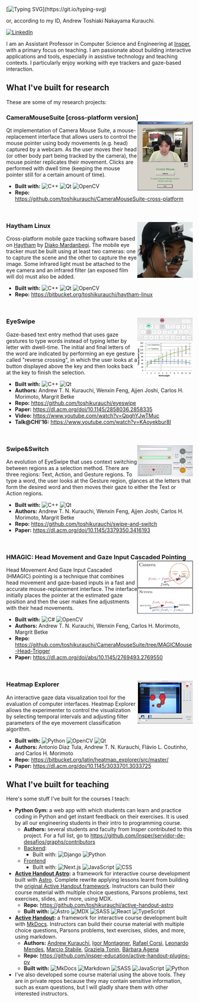 [![Typing SVG](https://readme-typing-svg.demolab.com?font=Fira+Code&weight=700&size=30&duration=2000&pause=1000&color=239FFF&vCenter=true&repeat=false&random=false&width=435&lines=Hi%2C+I'm+Toshi!)](https://git.io/typing-svg)

or, according to my ID, Andrew Toshiaki Nakayama Kurauchi.

[![LinkedIn](https://img.shields.io/badge/linkedin-%230077B5.svg?style=for-the-badge&logo=linkedin&logoColor=white)](https://www.linkedin.com/in/andrew-kurauchi-a8499115/)

I am an Assistant Professor in Computer Science and Engineering at [Insper](https://www.insper.edu.br/en/), with a primary focus on teaching. I am passionate about building interactive applications and tools, especially in assistive technology and teaching contexts. I particularly enjoy working with eye trackers and gaze-based interaction.

## What I've built for research

These are some of my research projects:

### CameraMouseSuite [cross-platform version] <img src="./img/cameramouse.png" align="right" width="150"> 

Qt implementation of Camera Mouse Suite, a mouse-replacement interface that allows users to control the mouse pointer using body movements (e.g. head) captured by a webcam. As the user moves their head (or other body part being tracked by the camera), the mouse pointer replicates their movement. Clicks are performed with dwell time (keeping the mouse pointer still for a certain amount of time).

- **Built with:** ![C++](https://img.shields.io/badge/C++-00599C?logo=cplusplus) ![Qt](https://img.shields.io/badge/Qt-41CD52?logo=qt&logoColor=white) ![OpenCV](https://img.shields.io/badge/OpenCV-5C3EE8?logo=opencv&logoColor=white)
- **Repo:** https://github.com/toshikurauchi/CameraMouseSuite-cross-platform

<br clear="both"/>

### Haytham Linux <img src="./img/haytham.jpg" align="right" width="150">

Cross-platform mobile gaze tracking software based on [Haytham](http://www.dmardanbegi.com/software.html) by [Diako Mardanbegi](http://www.dmardanbegi.com/). The mobile eye tracker must be built using at least two cameras: one to capture the scene and the other to capture the eye image. Some infrared light must be attached to the eye camera and an infrared filter (an exposed film will do) must also be added.
  
- **Built with:** ![C++](https://img.shields.io/badge/C++-00599C?logo=cplusplus) ![Qt](https://img.shields.io/badge/Qt-41CD52?logo=qt&logoColor=white) ![OpenCV](https://img.shields.io/badge/OpenCV-5C3EE8?logo=opencv&logoColor=white)
- **Repo:** https://bitbucket.org/toshikurauchi/haytham-linux

<br clear="both"/>

### EyeSwipe <img src="./img/eyeswipe-cpm.png" align="right" width="150">

Gaze-based text entry method that uses gaze gestures to type words instead of typing letter by letter with dwell-time. The initial and final letters of the word are indicated by performing an eye gesture called "reverse crossing", in which the user looks at a button displayed above the key and then looks back at the key to finish the selection.
  
- **Built with:** ![C++](https://img.shields.io/badge/C++-00599C?logo=cplusplus) ![Qt](https://img.shields.io/badge/Qt-41CD52?logo=qt&logoColor=white)
- **Authors:** Andrew T. N. Kurauchi, Wenxin Feng, Ajjen Joshi, Carlos H. Morimoto, Margrit Betke
- **Repo:** https://github.com/toshikurauchi/eyeswipe
- **Paper:** https://dl.acm.org/doi/10.1145/2858036.2858335
- **Video:** https://www.youtube.com/watch?v=QpghYJwTMuc
- **Talk@CHI'16:** https://www.youtube.com/watch?v=KAoyekbur8I

<br clear="both"/>

### Swipe&Switch <img src="./img/swipe-switch.jpg" align="right" width="150">

An evolution of EyeSwipe that uses context switching between regions as a selection method. There are three regions: Text, Action, and Gesture regions. To type a word, the user looks at the Gesture region, glances at the letters that form the desired word and then moves their gaze to either the Text or Action regions.

- **Built with:** ![C++](https://img.shields.io/badge/C++-00599C?logo=cplusplus) ![Qt](https://img.shields.io/badge/Qt-41CD52?logo=qt&logoColor=white)
- **Authors:** Andrew T. N. Kurauchi, Wenxin Feng, Ajjen Joshi, Carlos H. Morimoto, Margrit Betke
- **Repo:** https://github.com/toshikurauchi/swipe-and-switch
- **Paper:** https://dl.acm.org/doi/10.1145/3379350.3416193

<br clear="both"/>

### HMAGIC: Head Movement and Gaze Input Cascaded Pointing <img src="./img/hmagic.png" align="right" width="150">

Head Movement And Gaze Input Cascaded (HMAGIC) pointing is a technique that combines head movement and gaze-based inputs in a fast and accurate mouse-replacement interface. The interface initially places the pointer at the estimated gaze position and then the user makes fine adjustments with their head movements. 

- **Built with:** ![C#](https://img.shields.io/badge/C%23-512BD4?logo=csharp) ![OpenCV](https://img.shields.io/badge/OpenCV-5C3EE8?logo=opencv&logoColor=white)
- **Authors:** Andrew T. N. Kurauchi, Wenxin Feng, Carlos H. Morimoto, Margrit Betke
- **Repo:** https://github.com/toshikurauchi/CameraMouseSuite/tree/MAGICMouse-Head-Trigger
- **Paper:** https://dl.acm.org/doi/abs/10.1145/2769493.2769550

<br clear="both"/>

### Heatmap Explorer <img src="./img/heatmap-explorer.png" align="right" width="150">

An interactive gaze data visualization tool for the evaluation of computer interfaces. Heatmap Explorer allows the experimenter to control the visualization by selecting temporal intervals and adjusting filter parameters of the eye movement classification algorithm.

- **Built with:** ![Python](https://img.shields.io/badge/Python-4584b6?logo=python&logoColor=ffde57) ![OpenCV](https://img.shields.io/badge/OpenCV-5C3EE8?logo=opencv&logoColor=white) ![Qt](https://img.shields.io/badge/Qt-41CD52?logo=qt&logoColor=white)
- **Authors:** Antonio Diaz Tula, Andrew T. N. Kurauchi, Flávio L. Coutinho, and Carlos H. Morimoto
- **Repo:** https://bitbucket.org/latin/heatmap_explorer/src/master/
- **Paper:** https://dl.acm.org/doi/10.1145/3033701.3033725

## What I've built for teaching

Here's some stuff I've built for the courses I teach:

- **Python Gym:** a web app with which students can learn and practice coding in Python and get instant feedback on their exercises. It is used by all our engineering students in their intro to programming course.
  - **Authors:** several students and faculty from Insper contributed to this project. For a full list, go to https://github.com/Insper/servidor-de-desafios/graphs/contributors
  - [Backend](https://github.com/insper/servidor-de-desafios):
    - Built with: ![Django](https://img.shields.io/badge/Django-092E20?logo=django) ![Python](https://img.shields.io/badge/Python-4584b6?logo=python&logoColor=ffde57)
  - [Frontend](https://github.com/toshikurauchi/servidor-de-desafios-frontend)
    - Built with: ![Next.js](https://img.shields.io/badge/Next.js-black?logo=nextdotjs) ![JavaScript](https://img.shields.io/badge/JavaScript-F7DF1E?logo=javascript&logoColor=black) ![CSS](https://img.shields.io/badge/CSS-1572B6?logo=css3&logoColor=white)
- **[Active Handout Astro](https://toshikurauchi.github.io/active-handout-astro/):** a framework for interactive course development built with [Astro](https://astro.build/). Complete rewrite applying lessons learnt from building the [original Active Handout framework](https://github.com/insper-education/active-handout-plugins-py). Instructors can build their course material with multiple choice questions, Parsons problems, text exercises, slides, and more, using MDX.
  - **Repo:** https://github.com/toshikurauchi/active-handout-astro
  - **Built with:** ![Astro](https://img.shields.io/badge/Astro-BC52EE?logo=astro&logoColor=white) ![MDX](https://img.shields.io/badge/MDX-1B1F24?logo=mdx) ![SASS](https://img.shields.io/badge/SASS-white?logo=sass) ![React](https://img.shields.io/badge/React-black?logo=react) ![TypeScript](https://img.shields.io/badge/TypeScript-3178C6?logo=typescript&logoColor=white) 
- **[Active Handout](https://insper-education.github.io/active-handout/):** a framework for interactive course development built with [MkDocs](https://www.mkdocs.org/). Instructors can build their course material with multiple choice questions, Parsons problems, text exercises, slides, and more, using markdown.
  - **Authors:** [Andrew Kurauchi](https://github.com/toshikurauchi), [Igor Montagner](https://github.com/igordsm), [Rafael Corsi](https://github.com/rafaelcorsi), [Leonardo Mendes](https://github.com/zMendes), [Marcio Stabile](https://github.com/mfstabile), [Graziela Tonin](https://github.com/gttonin), [Bárbara Agena](https://github.com/BarbaraTieko)
  - **Repo:** https://github.com/insper-education/active-handout-plugins-py
  - **Built with:** ![MkDocs](https://img.shields.io/badge/MkDocs-526CFE?logo=materialformkdocs&logoColor=white) ![Markdown](https://img.shields.io/badge/Markdown-000000?logo=markdown) ![SASS](https://img.shields.io/badge/SASS-white?logo=sass) ![JavaScript](https://img.shields.io/badge/JavaScript-F7DF1E?logo=javascript&logoColor=black) ![Python](https://img.shields.io/badge/Python-4584b6?logo=python&logoColor=ffde57)
- I've also developed some course material using the above tools. They are in private repos because they may contain sensitive information, such as exam questions, but I will gladly share them with other interested instructors.

<!-- ## What I've built for fun
 -->
